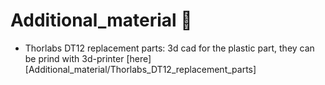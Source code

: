 # Additional_material :triangular_ruler:

+ Thorlabs DT12 replacement parts: 3d cad for the plastic part, they can be prind with 3d-printer [here][Additional_material/Thorlabs_DT12_replacement_parts]
